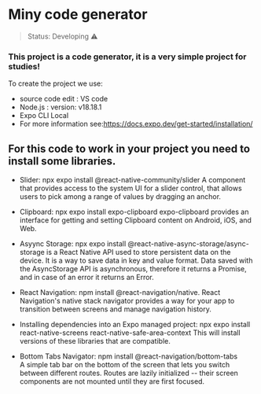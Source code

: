 <h1> Miny code generator  </h1>

> Status: Developing ⚠️

### This project is a code generator, it is a very simple project for studies!

To create the project we use:

+ source code edit : VS code
+ Node.js : version: v18.18.1
+ Expo CLI Local
+ For more information see:https://docs.expo.dev/get-started/installation/

## For this code to work in your project you need to install some libraries.

+ Slider: npx expo install @react-native-community/slider
A component that provides access to the system UI for a slider control, that allows users to pick among a range of values by dragging an anchor.

+ Clipboard: npx expo install expo-clipboard
expo-clipboard provides an interface for getting and setting Clipboard content on Android, iOS, and Web.

+ Asyync Storage: npx expo install @react-native-async-storage/async-storage
is a React Native API used to store persistent data on the device. It is a way to save data in key and value format. Data saved with the AsyncStorage API is asynchronous, therefore it returns a Promise, and in case of an error it returns an Error. 

+ React Navigation: npm install @react-navigation/native.
React Navigation's native stack navigator provides a way for your app to transition between screens and manage navigation history. 

+ Installing dependencies into an Expo managed project: npx expo install react-native-screens react-native-safe-area-context
This will install versions of these libraries that are compatible.

+ Bottom Tabs Navigator: npm install @react-navigation/bottom-tabs  
A simple tab bar on the bottom of the screen that lets you switch between different routes. Routes are lazily initialized -- their screen components are not mounted until they are first focused.




